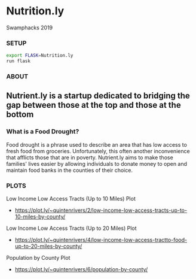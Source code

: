 # Nutrition.ly
Swamphacks 2019

### SETUP

```bash
export FLASK=Nutrition.ly
run flask
```

### ABOUT

## Nutrient.ly is a startup dedicated to bridging the gap between those at the top and those at the bottom

### What is a Food Drought?

Food drought is a phrase used to describe an area that has low access to fresh food from groceries. Unfortunately, this often another inconvenience that afflicts those that are in poverty. Nutrient.ly aims to make those families' lives easier by allowing individuals to donate money to open and maintain food banks in the counties of their choice. 

### PLOTS
Low Income Low Access Tracts (Up to 10 Miles) Plot
+ https://plot.ly/~quintenrivers/2/low-income-low-access-tracts-up-to-10-miles-by-county/

Low Income Low Access Tracts (Up to 20 Miles) Plot
+ https://plot.ly/~quintenrivers/4/low-income-low-access-tractto-food-up-to-20-miles-by-county/

Population by County Plot
+ https://plot.ly/~quintenrivers/6/population-by-county/
